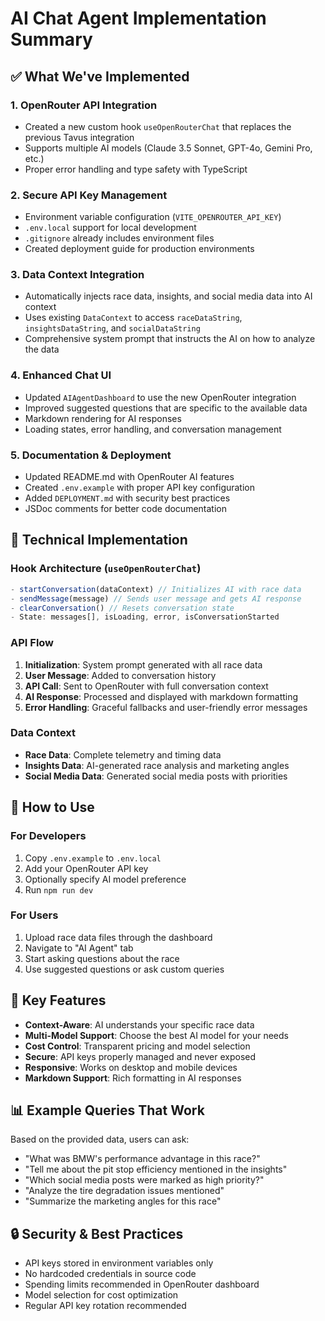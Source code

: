 # AI Chat Agent Implementation Summary

## ✅ What We've Implemented

### 1. **OpenRouter API Integration**
- Created a new custom hook `useOpenRouterChat` that replaces the previous Tavus integration
- Supports multiple AI models (Claude 3.5 Sonnet, GPT-4o, Gemini Pro, etc.)
- Proper error handling and type safety with TypeScript

### 2. **Secure API Key Management**
- Environment variable configuration (`VITE_OPENROUTER_API_KEY`)
- `.env.local` support for local development
- `.gitignore` already includes environment files
- Created deployment guide for production environments

### 3. **Data Context Integration**
- Automatically injects race data, insights, and social media data into AI context
- Uses existing `DataContext` to access `raceDataString`, `insightsDataString`, and `socialDataString`
- Comprehensive system prompt that instructs the AI on how to analyze the data

### 4. **Enhanced Chat UI**
- Updated `AIAgentDashboard` to use the new OpenRouter integration
- Improved suggested questions that are specific to the available data
- Markdown rendering for AI responses
- Loading states, error handling, and conversation management

### 5. **Documentation & Deployment**
- Updated README.md with OpenRouter AI features
- Created `.env.example` with proper API key configuration
- Added `DEPLOYMENT.md` with security best practices
- JSDoc comments for better code documentation

## 🔧 Technical Implementation

### Hook Architecture (`useOpenRouterChat`)
```typescript
- startConversation(dataContext) // Initializes AI with race data
- sendMessage(message) // Sends user message and gets AI response  
- clearConversation() // Resets conversation state
- State: messages[], isLoading, error, isConversationStarted
```

### API Flow
1. **Initialization**: System prompt generated with all race data
2. **User Message**: Added to conversation history
3. **API Call**: Sent to OpenRouter with full conversation context
4. **AI Response**: Processed and displayed with markdown formatting
5. **Error Handling**: Graceful fallbacks and user-friendly error messages

### Data Context
- **Race Data**: Complete telemetry and timing data
- **Insights Data**: AI-generated race analysis and marketing angles
- **Social Media Data**: Generated social media posts with priorities

## 🚀 How to Use

### For Developers
1. Copy `.env.example` to `.env.local`
2. Add your OpenRouter API key
3. Optionally specify AI model preference
4. Run `npm run dev`

### For Users
1. Upload race data files through the dashboard
2. Navigate to "AI Agent" tab
3. Start asking questions about the race
4. Use suggested questions or ask custom queries

## 🎯 Key Features

- **Context-Aware**: AI understands your specific race data
- **Multi-Model Support**: Choose the best AI model for your needs
- **Cost Control**: Transparent pricing and model selection
- **Secure**: API keys properly managed and never exposed
- **Responsive**: Works on desktop and mobile devices
- **Markdown Support**: Rich formatting in AI responses

## 📊 Example Queries That Work

Based on the provided data, users can ask:
- "What was BMW's performance advantage in this race?"
- "Tell me about the pit stop efficiency mentioned in the insights"
- "Which social media posts were marked as high priority?"
- "Analyze the tire degradation issues mentioned"
- "Summarize the marketing angles for this race"

## 🔒 Security & Best Practices

- API keys stored in environment variables only
- No hardcoded credentials in source code
- Spending limits recommended in OpenRouter dashboard
- Model selection for cost optimization
- Regular API key rotation recommended
